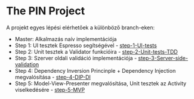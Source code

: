 # The PIN Project

A projekt egyes lépési elérhetőek a különböző branch-eken:

* Master: Alkalmazás naív implementációja
* Step 1: UI tesztek Espresso segítségével - [step-1-UI-tests](https://github.com/RolandMostoha/the-pin-project/tree/step-1-UI-tests)
* Step 2: Unit tesztek a Validator funkcióira - [step-2-Unit-tests-TDD](https://github.com/RolandMostoha/the-pin-project/tree/step-2-Unit-tests-TDD)
* Step 3: Szerver oldali validáció implementációja - [step-3-Server-side-validation](https://github.com/RolandMostoha/the-pin-project/tree/step-3-Server-side-validation)
* Step 4: Dependency Inversion Princinple + Dependency Injection megvalósítása - [step-4-DIP-DI](https://github.com/RolandMostoha/the-pin-project/tree/step-4-DIP-DI)
* Step 5: Model-View-Presenter megvalósítása, Unit tesztek az Activity viselkedésére - [step-5-MVP](https://github.com/RolandMostoha/the-pin-project/tree/step-5-MVP)

